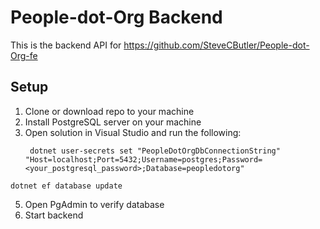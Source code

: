 # People-dot-Org Backend 

This is the backend API for https://github.com/SteveCButler/People-dot-Org-fe

## Setup
1. Clone or download repo to your machine
2. Install PostgreSQL server on your machine
4. Open solution in Visual Studio and run the following:
   ```
    dotnet user-secrets set "PeopleDotOrgDbConnectionString" "Host=localhost;Port=5432;Username=postgres;Password=<your_postgresql_password>;Database=peopledotorg"
   ```
   
```
dotnet ef database update
```
5. Open PgAdmin to verify database
6. Start backend
